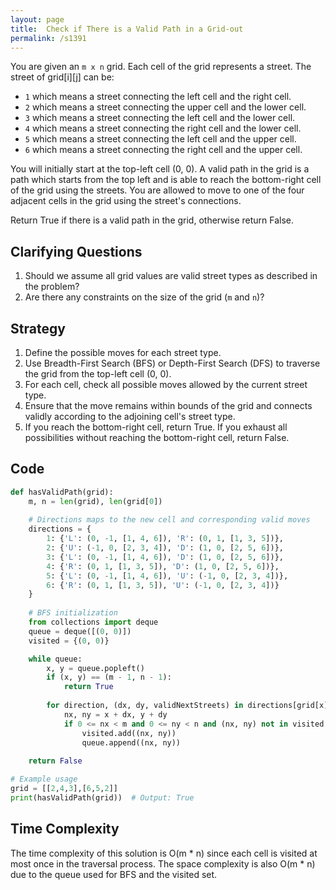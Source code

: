 ```yaml
---
layout: page
title:  Check if There is a Valid Path in a Grid-out
permalink: /s1391
---
```


You are given an `m x n` grid. Each cell of the grid represents a street. The street of grid[i][j] can be:

- `1` which means a street connecting the left cell and the right cell.
- `2` which means a street connecting the upper cell and the lower cell.
- `3` which means a street connecting the left cell and the lower cell.
- `4` which means a street connecting the right cell and the lower cell.
- `5` which means a street connecting the left cell and the upper cell.
- `6` which means a street connecting the right cell and the upper cell.

You will initially start at the top-left cell (0, 0). A valid path in the grid is a path which starts from the top left and is able to reach the bottom-right cell of the grid using the streets. You are allowed to move to one of the four adjacent cells in the grid using the street's connections.

Return True if there is a valid path in the grid, otherwise return False.

## Clarifying Questions

1. Should we assume all grid values are valid street types as described in the problem?
2. Are there any constraints on the size of the grid (`m` and `n`)?

## Strategy

1. Define the possible moves for each street type.
2. Use Breadth-First Search (BFS) or Depth-First Search (DFS) to traverse the grid from the top-left cell (0, 0).
3. For each cell, check all possible moves allowed by the current street type.
4. Ensure that the move remains within bounds of the grid and connects validly according to the adjoining cell's street type.
5. If you reach the bottom-right cell, return True. If you exhaust all possibilities without reaching the bottom-right cell, return False.

## Code

```python
def hasValidPath(grid):
    m, n = len(grid), len(grid[0])
    
    # Directions maps to the new cell and corresponding valid moves
    directions = {
        1: {'L': (0, -1, [1, 4, 6]), 'R': (0, 1, [1, 3, 5])},
        2: {'U': (-1, 0, [2, 3, 4]), 'D': (1, 0, [2, 5, 6])},
        3: {'L': (0, -1, [1, 4, 6]), 'D': (1, 0, [2, 5, 6])},
        4: {'R': (0, 1, [1, 3, 5]), 'D': (1, 0, [2, 5, 6])},
        5: {'L': (0, -1, [1, 4, 6]), 'U': (-1, 0, [2, 3, 4])},
        6: {'R': (0, 1, [1, 3, 5]), 'U': (-1, 0, [2, 3, 4])}
    }
    
    # BFS initialization
    from collections import deque
    queue = deque([(0, 0)])
    visited = {(0, 0)}

    while queue:
        x, y = queue.popleft()
        if (x, y) == (m - 1, n - 1):
            return True
        
        for direction, (dx, dy, validNextStreets) in directions[grid[x][y]].items():
            nx, ny = x + dx, y + dy
            if 0 <= nx < m and 0 <= ny < n and (nx, ny) not in visited and grid[nx][ny] in validNextStreets:
                visited.add((nx, ny))
                queue.append((nx, ny))
                
    return False

# Example usage
grid = [[2,4,3],[6,5,2]]
print(hasValidPath(grid))  # Output: True
```

## Time Complexity

The time complexity of this solution is O(m * n) since each cell is visited at most once in the traversal process. The space complexity is also O(m * n) due to the queue used for BFS and the visited set.